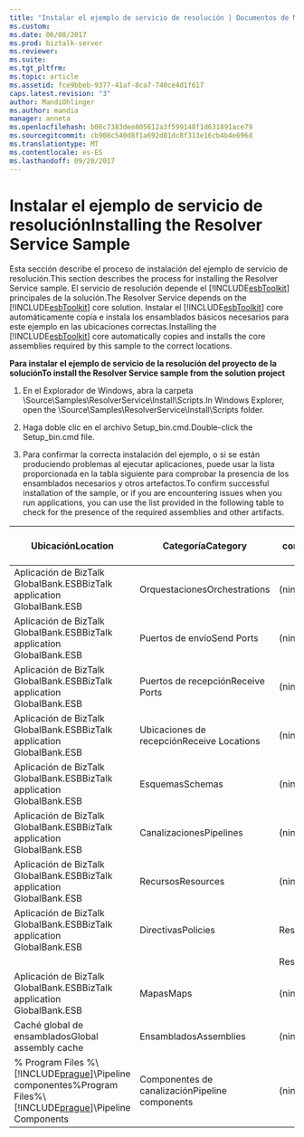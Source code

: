 ```yaml
---
title: "Instalar el ejemplo de servicio de resolución | Documentos de Microsoft"
ms.custom: 
ms.date: 06/08/2017
ms.prod: biztalk-server
ms.reviewer: 
ms.suite: 
ms.tgt_pltfrm: 
ms.topic: article
ms.assetid: fce9bbeb-9377-41af-8ca7-740ce4d1f617
caps.latest.revision: "3"
author: MandiOhlinger
ms.author: mandia
manager: anneta
ms.openlocfilehash: b06c7383dee805612a3f599148f1d631891ace79
ms.sourcegitcommit: cb908c540d8f1a692d01dc8f313e16cb4b4e696d
ms.translationtype: MT
ms.contentlocale: es-ES
ms.lasthandoff: 09/20/2017
---
```

# <a name="installing-the-resolver-service-sample"></a><span data-ttu-id="b8fdb-102">Instalar el ejemplo de servicio de resolución</span><span class="sxs-lookup"><span data-stu-id="b8fdb-102">Installing the Resolver Service Sample</span></span>
<span data-ttu-id="b8fdb-103">Esta sección describe el proceso de instalación del ejemplo de servicio de resolución.</span><span class="sxs-lookup"><span data-stu-id="b8fdb-103">This section describes the process for installing the Resolver Service sample.</span></span> <span data-ttu-id="b8fdb-104">El servicio de resolución depende el [!INCLUDE[esbToolkit](../includes/esbtoolkit-md.md)] principales de la solución.</span><span class="sxs-lookup"><span data-stu-id="b8fdb-104">The Resolver Service depends on the [!INCLUDE[esbToolkit](../includes/esbtoolkit-md.md)] core solution.</span></span> <span data-ttu-id="b8fdb-105">Instalar el [!INCLUDE[esbToolkit](../includes/esbtoolkit-md.md)] core automáticamente copia e instala los ensamblados básicos necesarios para este ejemplo en las ubicaciones correctas.</span><span class="sxs-lookup"><span data-stu-id="b8fdb-105">Installing the [!INCLUDE[esbToolkit](../includes/esbtoolkit-md.md)] core automatically copies and installs the core assemblies required by this sample to the correct locations.</span></span>  
  
 <span data-ttu-id="b8fdb-106">**Para instalar el ejemplo de servicio de la resolución del proyecto de la solución**</span><span class="sxs-lookup"><span data-stu-id="b8fdb-106">**To install the Resolver Service sample from the solution project**</span></span>  
  
1.  <span data-ttu-id="b8fdb-107">En el Explorador de Windows, abra la carpeta \Source\Samples\ResolverService\Install\Scripts.</span><span class="sxs-lookup"><span data-stu-id="b8fdb-107">In Windows Explorer, open the \Source\Samples\ResolverService\Install\Scripts folder.</span></span>  
  
2.  <span data-ttu-id="b8fdb-108">Haga doble clic en el archivo Setup_bin.cmd.</span><span class="sxs-lookup"><span data-stu-id="b8fdb-108">Double-click the Setup_bin.cmd file.</span></span>  
  
3.  <span data-ttu-id="b8fdb-109">Para confirmar la correcta instalación del ejemplo, o si se están produciendo problemas al ejecutar aplicaciones, puede usar la lista proporcionada en la tabla siguiente para comprobar la presencia de los ensamblados necesarios y otros artefactos.</span><span class="sxs-lookup"><span data-stu-id="b8fdb-109">To confirm successful installation of the sample, or if you are encountering issues when you run applications, you can use the list provided in the following table to check for the presence of the required assemblies and other artifacts.</span></span>  
  
|<span data-ttu-id="b8fdb-110">Ubicación</span><span class="sxs-lookup"><span data-stu-id="b8fdb-110">Location</span></span>|<span data-ttu-id="b8fdb-111">Categoría</span><span class="sxs-lookup"><span data-stu-id="b8fdb-111">Category</span></span>|<span data-ttu-id="b8fdb-112">Nombre y versión del componente</span><span class="sxs-lookup"><span data-stu-id="b8fdb-112">Name and version of the component</span></span>|  
|--------------|--------------|---------------------------------------|  
|<span data-ttu-id="b8fdb-113">Aplicación de BizTalk GlobalBank.ESB</span><span class="sxs-lookup"><span data-stu-id="b8fdb-113">BizTalk application GlobalBank.ESB</span></span>|<span data-ttu-id="b8fdb-114">Orquestaciones</span><span class="sxs-lookup"><span data-stu-id="b8fdb-114">Orchestrations</span></span>|<span data-ttu-id="b8fdb-115">(ninguno)</span><span class="sxs-lookup"><span data-stu-id="b8fdb-115">(none)</span></span>|  
|<span data-ttu-id="b8fdb-116">Aplicación de BizTalk GlobalBank.ESB</span><span class="sxs-lookup"><span data-stu-id="b8fdb-116">BizTalk application GlobalBank.ESB</span></span>|<span data-ttu-id="b8fdb-117">Puertos de envío</span><span class="sxs-lookup"><span data-stu-id="b8fdb-117">Send Ports</span></span>|<span data-ttu-id="b8fdb-118">(ninguno)</span><span class="sxs-lookup"><span data-stu-id="b8fdb-118">(none)</span></span>|  
|<span data-ttu-id="b8fdb-119">Aplicación de BizTalk GlobalBank.ESB</span><span class="sxs-lookup"><span data-stu-id="b8fdb-119">BizTalk application GlobalBank.ESB</span></span>|<span data-ttu-id="b8fdb-120">Puertos de recepción</span><span class="sxs-lookup"><span data-stu-id="b8fdb-120">Receive Ports</span></span>|<span data-ttu-id="b8fdb-121">(ninguno)</span><span class="sxs-lookup"><span data-stu-id="b8fdb-121">(none)</span></span>|  
|<span data-ttu-id="b8fdb-122">Aplicación de BizTalk GlobalBank.ESB</span><span class="sxs-lookup"><span data-stu-id="b8fdb-122">BizTalk application GlobalBank.ESB</span></span>|<span data-ttu-id="b8fdb-123">Ubicaciones de recepción</span><span class="sxs-lookup"><span data-stu-id="b8fdb-123">Receive Locations</span></span>|<span data-ttu-id="b8fdb-124">(ninguno)</span><span class="sxs-lookup"><span data-stu-id="b8fdb-124">(none)</span></span>|  
|<span data-ttu-id="b8fdb-125">Aplicación de BizTalk GlobalBank.ESB</span><span class="sxs-lookup"><span data-stu-id="b8fdb-125">BizTalk application GlobalBank.ESB</span></span>|<span data-ttu-id="b8fdb-126">Esquemas</span><span class="sxs-lookup"><span data-stu-id="b8fdb-126">Schemas</span></span>|<span data-ttu-id="b8fdb-127">(ninguno)</span><span class="sxs-lookup"><span data-stu-id="b8fdb-127">(none)</span></span>|  
|<span data-ttu-id="b8fdb-128">Aplicación de BizTalk GlobalBank.ESB</span><span class="sxs-lookup"><span data-stu-id="b8fdb-128">BizTalk application GlobalBank.ESB</span></span>|<span data-ttu-id="b8fdb-129">Canalizaciones</span><span class="sxs-lookup"><span data-stu-id="b8fdb-129">Pipelines</span></span>|<span data-ttu-id="b8fdb-130">(ninguno)</span><span class="sxs-lookup"><span data-stu-id="b8fdb-130">(none)</span></span>|  
|<span data-ttu-id="b8fdb-131">Aplicación de BizTalk GlobalBank.ESB</span><span class="sxs-lookup"><span data-stu-id="b8fdb-131">BizTalk application GlobalBank.ESB</span></span>|<span data-ttu-id="b8fdb-132">Recursos</span><span class="sxs-lookup"><span data-stu-id="b8fdb-132">Resources</span></span>|<span data-ttu-id="b8fdb-133">(ninguno)</span><span class="sxs-lookup"><span data-stu-id="b8fdb-133">(none)</span></span>|  
|<span data-ttu-id="b8fdb-134">Aplicación de BizTalk GlobalBank.ESB</span><span class="sxs-lookup"><span data-stu-id="b8fdb-134">BizTalk application GlobalBank.ESB</span></span>|<span data-ttu-id="b8fdb-135">Directivas</span><span class="sxs-lookup"><span data-stu-id="b8fdb-135">Policies</span></span>|<span data-ttu-id="b8fdb-136">ResolveEndpoint</span><span class="sxs-lookup"><span data-stu-id="b8fdb-136">ResolveEndpoint</span></span>|  
|||<span data-ttu-id="b8fdb-137">ResolveMap</span><span class="sxs-lookup"><span data-stu-id="b8fdb-137">ResolveMap</span></span>|  
|<span data-ttu-id="b8fdb-138">Aplicación de BizTalk GlobalBank.ESB</span><span class="sxs-lookup"><span data-stu-id="b8fdb-138">BizTalk application GlobalBank.ESB</span></span>|<span data-ttu-id="b8fdb-139">Mapas</span><span class="sxs-lookup"><span data-stu-id="b8fdb-139">Maps</span></span>|<span data-ttu-id="b8fdb-140">(ninguno)</span><span class="sxs-lookup"><span data-stu-id="b8fdb-140">(none)</span></span>|  
|<span data-ttu-id="b8fdb-141">Caché global de ensamblados</span><span class="sxs-lookup"><span data-stu-id="b8fdb-141">Global assembly cache</span></span>|<span data-ttu-id="b8fdb-142">Ensamblados</span><span class="sxs-lookup"><span data-stu-id="b8fdb-142">Assemblies</span></span>|<span data-ttu-id="b8fdb-143">(ninguno)</span><span class="sxs-lookup"><span data-stu-id="b8fdb-143">(none)</span></span>|  
|<span data-ttu-id="b8fdb-144">% Program Files %\\[!INCLUDE[prague](../includes/prague-md.md)]\Pipeline componentes</span><span class="sxs-lookup"><span data-stu-id="b8fdb-144">%Program Files%\\[!INCLUDE[prague](../includes/prague-md.md)]\Pipeline Components</span></span>|<span data-ttu-id="b8fdb-145">Componentes de canalización</span><span class="sxs-lookup"><span data-stu-id="b8fdb-145">Pipeline components</span></span>|<span data-ttu-id="b8fdb-146">(ninguno)</span><span class="sxs-lookup"><span data-stu-id="b8fdb-146">(none)</span></span>|